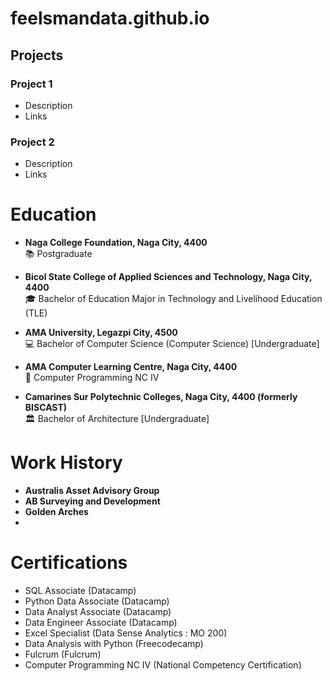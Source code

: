 # feelsmandata.github.io

## Projects
### Project 1 
- Description
- Links

### Project 2
- Description
- Links

# Education
- **Naga College Foundation, Naga City, 4400**  
  📚 Postgraduate

- **Bicol State College of Applied Sciences and Technology, Naga City, 4400**  
  🎓 Bachelor of Education Major in Technology and Livelihood Education (TLE)

- **AMA University, Legazpi City, 4500**  
  💻 Bachelor of Computer Science (Computer Science) [Undergraduate]

- **AMA Computer Learning Centre, Naga City, 4400**  
  🔧 Computer Programming NC IV

- **Camarines Sur Polytechnic Colleges, Naga City, 4400 (formerly BISCAST)**  
  🏛️ Bachelor of Architecture [Undergraduate]


# Work History
- **Australis Asset Advisory Group**  
- **AB Surveying and Development**  
- **Golden Arches**
- 
# Certifications
- SQL Associate (Datacamp)
- Python Data Associate (Datacamp)
- Data Analyst Associate (Datacamp)
- Data Engineer Associate (Datacamp)
- Excel Specialist (Data Sense Analytics : MO 200)
- Data Analysis with Python (Freecodecamp)
- Fulcrum (Fulcrum)
- Computer Programming NC IV (National Competency Certification)
